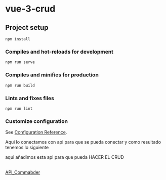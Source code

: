 # vue-3-crud

## Project setup
```
npm install
```

### Compiles and hot-reloads for development
```
npm run serve
```

### Compiles and minifies for production
```
npm run build
```

### Lints and fixes files
```
npm run lint
```

### Customize configuration
See [Configuration Reference](https://cli.vuejs.org/config/).


Aqui lo conectamos con api para que se pueda conectar y como resultado tenemos lo siguiente
<p>aqui añadimos esta api para que pueda HACER EL CRUD</p>
<br>
<a href="https://github.com/miguelapol/api_feauture">API_Commabder</a>

